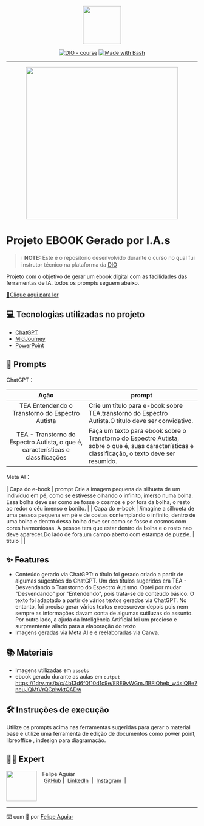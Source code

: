 <p align="center">
    <img width="100" src=".github/assets/banner.png">
</p>


<p align="center">
<a href="https://dio.me/"><img src="https://img.shields.io/badge/DIO-Course-28DA77?logo=youtube" alt="DIO - course"></a>
<a href="https://www.gnu.org/software/bash/" title="Go to Bash homepage"><img src="https://img.shields.io/badge/Prompt-Project-blue?logo=gnu-bash&amp;logoColor=white" alt="Made with Bash"></a></p>

-------


<p align="center">
<img 
    src="./assets/cover.png"
    width="400"  
/>
</p>

# Projeto EBOOK Gerado por I.A.s



 > ℹ️ **NOTE:** Este é o repositório desenvolvido durante o curso no qual fui instrutor técnico na plataforma da [DIO](https://dio.me)

Projeto com o objetivo de gerar um ebook digital com as facilidades das ferramentas de IA. todos os prompts
seguem abaixo.

<a href="https://github.com/felipeAguiarCode/prompts-recipe-to-create-a-ebook/blob/main/output/ebook%20-%20css%20jedi%20output.pdf" title="View PDF now"> 📕Clique aqui para ler</a>

## 💻 Tecnologias utilizadas no projeto

- [ChatGPT](https://chat.openai.com/) 
- [MidJourney](https://www.midjourney.com/app/)
- [PowerPoint](https://www.microsoft.com/en/microsoft-365/powerpoint)

## 🧠 Prompts


ChatGPT：

|   Ação   | prompt                                                                                                                                                                                                                                                                         |
| :------: | ------------------------------------------------------------------------------------------------------------------------------------------------------------------------------------------------------------------------------------------------------------------------------ |
|  TEA Entendendo o Transtorno do Espectro Autista | Crie um título para e-book sobre TEA,transtorno do Espectro Autista.O título deve ser convidativo.                                                        
| TEA - Transtorno do Espectro Autista, o que é, características e classificações | Faça um texto para ebook sobre o Transtorno do Espectro Autista, sobre o que é, suas características e classificação, o texto deve ser resumido. |


Meta AI：

|  Capa do e-book  | prompt Crie a imagem pequena da silhueta de um indivíduo em pé, como se estivesse olhando o infinito, imerso numa bolha. Essa bolha deve ser como se fosse o cosmos e por fora da bolha, o resto ao redor o céu imenso e bonito.                                                                                 |
| Capa do e-book | /imagine a silhueta de uma pessoa pequena em pé e de costas contemplando o infinito, dentro de uma bolha e dentro dessa bolha deve ser como se fosse o cosmos com cores harmoniosas. A pessoa tem que estar dentro da bolha e o rosto nao deve aparecer.Do lado de fora,um campo aberto com estampa de puzzle.
| título | |

## ✨ Features

- Conteúdo gerado via ChatGPT: o título foi  gerado criado a partir de algumas sugestóes do ChatGPT. Um dos títulos sugeridos era TEA - Desvendando o Transtorno do Espectro Autismo. Optei por mudar "Desvendando" por "Entendendo", pois trata-se de conteúdo básico. O texto foi adaptado a partir de vários textos gerados via ChatGPT. No entanto, foi preciso gerar vários textos e reescrever depois pois nem sempre as informações davam conta de algumas sutiluzas do assunto. Por outro lado, a ajuda da  Inteligência Artificial foi um precioso e surpreentente aliado para a elaboração do texto
- Imagens geradas via Meta AI e e reelaboradas via Canva.

## 📚 Materiais

- Imagens utilizadas em `assets`
- ebook gerado durante as aulas em `output`
https://1drv.ms/b/c/4b13d6f0f10d1c9e/ERE9vWGmJ1BFlOheb_w4sIQBe7neuJQMtVrQCplwktQADw
## 🛠️ Instruções de execução

Utilize os prompts acima nas ferramentas sugeridas para gerar o material base e utilize uma ferramenta de edição de documentos como power point, libreoffice , indesign para diagramação.

## 👨‍💻 Expert

<p>
    <img 
      align=left 
      margin=10 
      width=80 
      src="https://avatars.githubusercontent.com/u/37452836?v=4"
    />
    <p>&nbsp&nbsp&nbspFelipe Aguiar<br>
    &nbsp&nbsp&nbsp
    <a href="https://github.com/felipeAguiarCode">
    GitHub</a>&nbsp;|&nbsp;
    <a href="www.linkedin.com/in/
felipe-exe">LinkedIn</a>
&nbsp;|&nbsp;
    <a href="https://www.instagram.com/felipeaguiar.exe/">
    Instagram</a>
&nbsp;|&nbsp;</p>
</p>
<br/><br/>
<p>

---

⌨️ com 💜 por [Felipe Aguiar](https://github.com/felipeAguiarCode)
